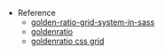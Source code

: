 - Reference
  - [golden-ratio-grid-system-in-sass](https://engineering.fundingcircle.com/blog/2015/06/08/golden-ratio-grid-system-in-sass/)
  - [goldenratio](https://github.com/AndersDJohnson/goldenratio)
  - [goldenratio css grid](https://codepen.io/bobby1030/pen/EWmyZW)
